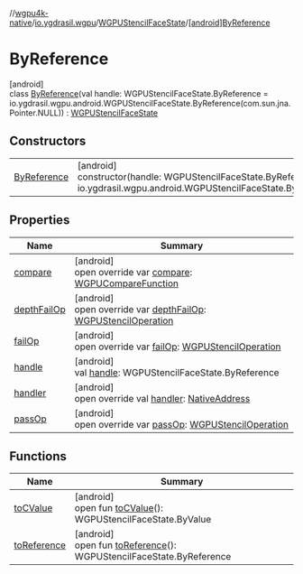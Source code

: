 //[wgpu4k-native](../../../../index.md)/[io.ygdrasil.wgpu](../../index.md)/[WGPUStencilFaceState](../index.md)/[[android]ByReference](index.md)

# ByReference

[android]\
class [ByReference](index.md)(val handle: WGPUStencilFaceState.ByReference = io.ygdrasil.wgpu.android.WGPUStencilFaceState.ByReference(com.sun.jna.Pointer.NULL)) : [WGPUStencilFaceState](../index.md)

## Constructors

| | |
|---|---|
| [ByReference](-by-reference.md) | [android]<br>constructor(handle: WGPUStencilFaceState.ByReference = io.ygdrasil.wgpu.android.WGPUStencilFaceState.ByReference(com.sun.jna.Pointer.NULL)) |

## Properties

| Name | Summary |
|---|---|
| [compare](compare.md) | [android]<br>open override var [compare](compare.md): [WGPUCompareFunction](../../-w-g-p-u-compare-function/index.md) |
| [depthFailOp](depth-fail-op.md) | [android]<br>open override var [depthFailOp](depth-fail-op.md): [WGPUStencilOperation](../../-w-g-p-u-stencil-operation/index.md) |
| [failOp](fail-op.md) | [android]<br>open override var [failOp](fail-op.md): [WGPUStencilOperation](../../-w-g-p-u-stencil-operation/index.md) |
| [handle](handle.md) | [android]<br>val [handle](handle.md): WGPUStencilFaceState.ByReference |
| [handler](handler.md) | [android]<br>open override val [handler](handler.md): [NativeAddress](../../../ffi/-native-address/index.md) |
| [passOp](pass-op.md) | [android]<br>open override var [passOp](pass-op.md): [WGPUStencilOperation](../../-w-g-p-u-stencil-operation/index.md) |

## Functions

| Name | Summary |
|---|---|
| [toCValue](../[android]to-c-value.md) | [android]<br>open fun [toCValue](../[android]to-c-value.md)(): WGPUStencilFaceState.ByValue |
| [toReference](../to-reference.md) | [android]<br>open fun [toReference](../to-reference.md)(): WGPUStencilFaceState.ByReference |